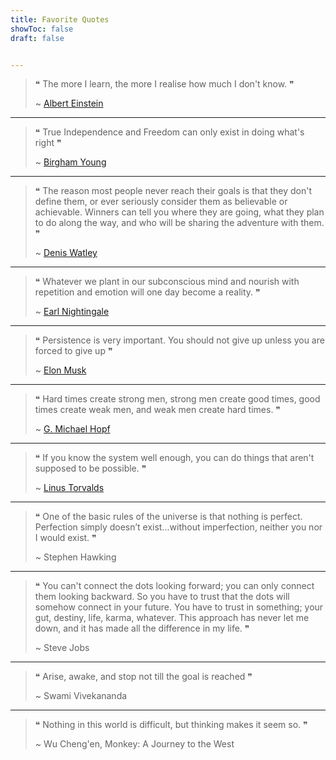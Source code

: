 ```yaml
---
title: Favorite Quotes
showToc: false
draft: false


---
```


> ❝ The more I learn, the more I realise how much I don't know. ❞
> 
> ~ [Albert Einstein]()

---

> ❝ True Independence and Freedom can only exist in doing what's right ❞
> 
> ~ [Birgham Young]()

---

> ❝ The reason most people never reach their goals is that they don't define them, or ever seriously consider them as believable or achievable. Winners can tell you where they are going, what they plan to do along the way, and who will be sharing the adventure with them. ❞
> 
> ~ [Denis Watley]()

---

> ❝ Whatever we plant in our subconscious mind and nourish with repetition and emotion will one day become a reality. ❞
> 
> ~ [Earl Nightingale]()

---

> ❝ Persistence is very important. You should not give up unless you are forced to give up ❞
> 
> ~ [Elon Musk]()

---

> ❝ Hard times create strong men, strong men create good times, good times create weak men, and weak men create hard times. ❞
> 
> ~ [G. Michael Hopf]()

---

> ❝ If you know the system well enough, you can do things that aren't supposed to be possible. ❞
> 
> ~ [Linus Torvalds]()

---

> ❝ One of the basic rules of the universe is that nothing is perfect. Perfection simply doesn’t exist...without imperfection, neither you nor I would exist. ❞
> 
> ~ Stephen Hawking

---

> ❝ You can't connect the dots looking forward; you can only connect them looking backward. So you have to trust that the dots will somehow connect in your future. You have to trust in something; your gut, destiny, life, karma, whatever. This approach has never let me down, and it has made all the difference in my life. ❞
> 
> ~ Steve Jobs

---

> ❝ Arise, awake, and stop not till the goal is reached ❞
> 
> ~ Swami Vivekananda

---

> ❝ Nothing in this world is difficult, but thinking makes it seem so. ❞
> 
> ~ Wu Cheng'en, Monkey: A Journey to the West
